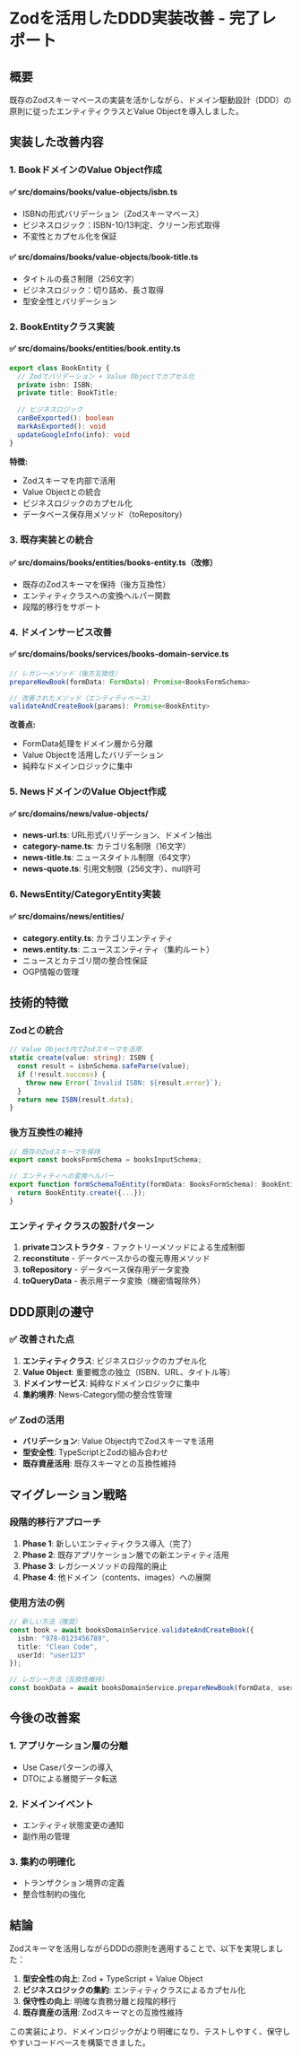 # Zodを活用したDDD実装改善 - 完了レポート

## 概要
既存のZodスキーマベースの実装を活かしながら、ドメイン駆動設計（DDD）の原則に従ったエンティティクラスとValue Objectを導入しました。

## 実装した改善内容

### 1. BookドメインのValue Object作成

#### ✅ src/domains/books/value-objects/isbn.ts
- ISBNの形式バリデーション（Zodスキーマベース）
- ビジネスロジック：ISBN-10/13判定、クリーン形式取得
- 不変性とカプセル化を保証

#### ✅ src/domains/books/value-objects/book-title.ts
- タイトルの長さ制限（256文字）
- ビジネスロジック：切り詰め、長さ取得
- 型安全性とバリデーション

### 2. BookEntityクラス実装

#### ✅ src/domains/books/entities/book.entity.ts
```typescript
export class BookEntity {
  // Zodでバリデーション + Value Objectでカプセル化
  private isbn: ISBN;
  private title: BookTitle;
  
  // ビジネスロジック
  canBeExported(): boolean
  markAsExported(): void
  updateGoogleInfo(info): void
}
```

**特徴:**
- Zodスキーマを内部で活用
- Value Objectとの統合
- ビジネスロジックのカプセル化
- データベース保存用メソッド（toRepository）

### 3. 既存実装との統合

#### ✅ src/domains/books/entities/books-entity.ts（改修）
- 既存のZodスキーマを保持（後方互換性）
- エンティティクラスへの変換ヘルパー関数
- 段階的移行をサポート

### 4. ドメインサービス改善

#### ✅ src/domains/books/services/books-domain-service.ts
```typescript
// レガシーメソッド（後方互換性）
prepareNewBook(formData: FormData): Promise<BooksFormSchema>

// 改善されたメソッド（エンティティベース）
validateAndCreateBook(params): Promise<BookEntity>
```

**改善点:**
- FormData処理をドメイン層から分離
- Value Objectを活用したバリデーション
- 純粋なドメインロジックに集中

### 5. NewsドメインのValue Object作成

#### ✅ src/domains/news/value-objects/
- **news-url.ts**: URL形式バリデーション、ドメイン抽出
- **category-name.ts**: カテゴリ名制限（16文字）
- **news-title.ts**: ニュースタイトル制限（64文字）
- **news-quote.ts**: 引用文制限（256文字）、null許可

### 6. NewsEntity/CategoryEntity実装

#### ✅ src/domains/news/entities/
- **category.entity.ts**: カテゴリエンティティ
- **news.entity.ts**: ニュースエンティティ（集約ルート）
- ニュースとカテゴリ間の整合性保証
- OGP情報の管理

## 技術的特徴

### Zodとの統合
```typescript
// Value Object内でZodスキーマを活用
static create(value: string): ISBN {
  const result = isbnSchema.safeParse(value);
  if (!result.success) {
    throw new Error(`Invalid ISBN: ${result.error}`);
  }
  return new ISBN(result.data);
}
```

### 後方互換性の維持
```typescript
// 既存のZodスキーマを保持
export const booksFormSchema = booksInputSchema;

// エンティティへの変換ヘルパー
export function formSchemaToEntity(formData: BooksFormSchema): BookEntity {
  return BookEntity.create({...});
}
```

### エンティティクラスの設計パターン
1. **privateコンストラクタ** - ファクトリーメソッドによる生成制御
2. **reconstitute** - データベースからの復元専用メソッド
3. **toRepository** - データベース保存用データ変換
4. **toQueryData** - 表示用データ変換（機密情報除外）

## DDD原則の遵守

### ✅ 改善された点
1. **エンティティクラス**: ビジネスロジックのカプセル化
2. **Value Object**: 重要概念の独立（ISBN、URL、タイトル等）
3. **ドメインサービス**: 純粋なドメインロジックに集中
4. **集約境界**: News-Category間の整合性管理

### ✅ Zodの活用
- **バリデーション**: Value Object内でZodスキーマを活用
- **型安全性**: TypeScriptとZodの組み合わせ
- **既存資産活用**: 既存スキーマとの互換性維持

## マイグレーション戦略

### 段階的移行アプローチ
1. **Phase 1**: 新しいエンティティクラス導入（完了）
2. **Phase 2**: 既存アプリケーション層での新エンティティ活用
3. **Phase 3**: レガシーメソッドの段階的廃止
4. **Phase 4**: 他ドメイン（contents、images）への展開

### 使用方法の例
```typescript
// 新しい方法（推奨）
const book = await booksDomainService.validateAndCreateBook({
  isbn: "978-0123456789",
  title: "Clean Code",
  userId: "user123"
});

// レガシー方法（互換性維持）
const bookData = await booksDomainService.prepareNewBook(formData, userId);
```

## 今後の改善案

### 1. アプリケーション層の分離
- Use Caseパターンの導入
- DTOによる層間データ転送

### 2. ドメインイベント
- エンティティ状態変更の通知
- 副作用の管理

### 3. 集約の明確化
- トランザクション境界の定義
- 整合性制約の強化

## 結論

Zodスキーマを活用しながらDDDの原則を適用することで、以下を実現しました：

1. **型安全性の向上**: Zod + TypeScript + Value Object
2. **ビジネスロジックの集約**: エンティティクラスによるカプセル化
3. **保守性の向上**: 明確な責務分離と段階的移行
4. **既存資産の活用**: Zodスキーマとの互換性維持

この実装により、ドメインロジックがより明確になり、テストしやすく、保守しやすいコードベースを構築できました。